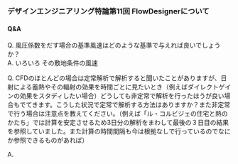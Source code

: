 ### デザインエンジニアリング特論第11回 FlowDesignerについて  

#### Q&A  
Q. 風圧係数をだす場合の基準風速はどのような基準で与えれば良いでしょうか？  
A. いろいろ
その敷地条件の風速  

Q. CFDのほとんどの場合は定常解析で解析すると聞いたことがありますが、日射による蓄熱やその輻射の効果を時間ごとに見たいとき（例えばダイレクトゲインの効果をスタディしたい場合）どうしても非定常で解析を行ったほうが良い場合もでてきます。こうした状況で定常で解析する方法はありますか？また非定常で行う場合は注意点を教えてください。（例えば「ル・コルビジェの住宅と熱のかたち」では計算を安定させるため3日分の解析をまわして最後の３日目の結果を参照していました。また計算の時間間隔も今は根拠なしで行っているのでなにか参照できるものがあれば）  

A.